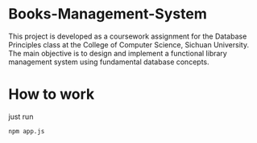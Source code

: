 # Books-Management-System

This project is developed as a coursework assignment for the Database Principles class at the College of Computer Science, Sichuan University. The main objective is to design and implement a functional library management system using fundamental database concepts. 

# How to work

just run 

    npm app.js
